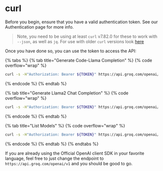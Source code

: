 # curl

Before you begin, ensure that you have a valid authentication token. See our Authentication page for more info.

> Note, you need to be using at least `curl` v7.82.0 for these to work with `--json`, as well as `jq`. For use with older `curl` versions look [here](https://everything.curl.dev/http/post/json)

Once you have done so, you can use the token to access the API:

{% tabs %}
{% tab title="Generate Code-Llama Completion" %}
{% code overflow="wrap" %}
```bash
curl -s -H"Authorization: Bearer ${TOKEN}" https://api.groq.com/openai/v1/completions -H "Content-Type: application/json" -d '{ "stream": true, "model": "codellama-34b", "prompt": "Say this is a test", "max_tokens": 7, "temperature": 0.9 }'
```
{% endcode %}
{% endtab %}

{% tab title="Generate Llama2 Chat Completion" %}
{% code overflow="wrap" %}
```bash
curl -s -H"Authorization: Bearer ${TOKEN}" https://api.groq.com/openai/v1/chat/completions -H "Content-Type: application/json" -d '{ "model": "llama2-70b-4096", "stream": true, "messages": [ { "role": "system", "content": "You are a helpful assistant." }, { "role": "user", "content": "Hello!" } ] }'
```
{% endcode %}
{% endtab %}

{% tab title="List Models" %}
{% code overflow="wrap" %}
```bash
curl -s -H"Authorization: Bearer ${TOKEN}" https://api.groq.com/openai/v1/models | jq
```
{% endcode %}
{% endtab %}
{% endtabs %}

If you are already using the Official OpenAI client SDK in your favorite language, feel free to just change the endpoint to `https://api.groq.com/openai/v1` and you should be good to go.
